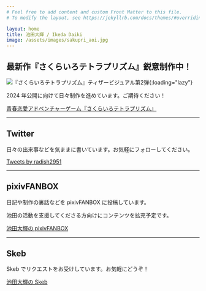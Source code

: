 ```yaml
---
# Feel free to add content and custom Front Matter to this file.
# To modify the layout, see https://jekyllrb.com/docs/themes/#overriding-theme-defaults

layout: home
title: 池田大輝 / Ikeda Daiki
image: /assets/images/sakupri_aoi.jpg
---
```


## 最新作『さくらいろテトラプリズム』鋭意制作中！

![『さくらいろテトラプリズム』ティザービジュアル第2弾](https://blooming-spectrum.com/sakurairo-tetraprism/img/teaser_visual_2.jpg){:loading="lazy"}

2024 年公開に向けて日々制作を進めています。ご期待ください！

[青春恋愛アドベンチャーゲーム『さくらいろテトラプリズム』](/works#恋愛ファンタジーアドベンチャーゲームさくらいろテトラプリズム-2024)

---

## Twitter

日々の出来事などを気ままに書いています。お気軽にフォローしてください。

<a class="twitter-timeline" data-height="700" href="https://twitter.com/radish2951?ref_src=twsrc%5Etfw">Tweets by radish2951</a> <script async src="https://platform.twitter.com/widgets.js" charset="utf-8"></script>

---

## pixivFANBOX

日記や制作の裏話などを pixivFANBOX に投稿しています。

池田の活動を支援してくださる方向けにコンテンツを拡充予定です。

[池田大輝の pixivFANBOX](https://radish2951.fanbox.cc/)

---

## Skeb

Skeb でリクエストをお受けしています。お気軽にどうぞ！

[池田大輝の Skeb](https://skeb.jp/@radish2951)
